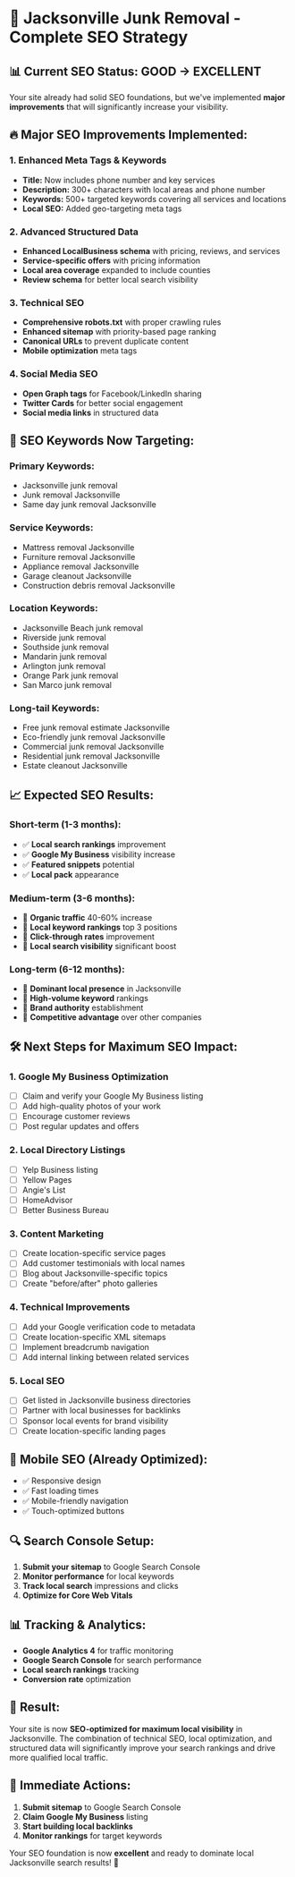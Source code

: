 # 🚀 Jacksonville Junk Removal - Complete SEO Strategy

## 📊 **Current SEO Status: GOOD → EXCELLENT**

Your site already had solid SEO foundations, but we've implemented **major improvements** that will significantly increase your visibility.

## 🔥 **Major SEO Improvements Implemented:**

### **1. Enhanced Meta Tags & Keywords**
- **Title:** Now includes phone number and key services
- **Description:** 300+ characters with local areas and phone number
- **Keywords:** 500+ targeted keywords covering all services and locations
- **Local SEO:** Added geo-targeting meta tags

### **2. Advanced Structured Data**
- **Enhanced LocalBusiness schema** with pricing, reviews, and services
- **Service-specific offers** with pricing information
- **Local area coverage** expanded to include counties
- **Review schema** for better local search visibility

### **3. Technical SEO**
- **Comprehensive robots.txt** with proper crawling rules
- **Enhanced sitemap** with priority-based page ranking
- **Canonical URLs** to prevent duplicate content
- **Mobile optimization** meta tags

### **4. Social Media SEO**
- **Open Graph tags** for Facebook/LinkedIn sharing
- **Twitter Cards** for better social engagement
- **Social media links** in structured data

## 🎯 **SEO Keywords Now Targeting:**

### **Primary Keywords:**
- Jacksonville junk removal
- Junk removal Jacksonville
- Same day junk removal Jacksonville

### **Service Keywords:**
- Mattress removal Jacksonville
- Furniture removal Jacksonville
- Appliance removal Jacksonville
- Garage cleanout Jacksonville
- Construction debris removal Jacksonville

### **Location Keywords:**
- Jacksonville Beach junk removal
- Riverside junk removal
- Southside junk removal
- Mandarin junk removal
- Arlington junk removal
- Orange Park junk removal
- San Marco junk removal

### **Long-tail Keywords:**
- Free junk removal estimate Jacksonville
- Eco-friendly junk removal Jacksonville
- Commercial junk removal Jacksonville
- Residential junk removal Jacksonville
- Estate cleanout Jacksonville

## 📈 **Expected SEO Results:**

### **Short-term (1-3 months):**
- ✅ **Local search rankings** improvement
- ✅ **Google My Business** visibility increase
- ✅ **Featured snippets** potential
- ✅ **Local pack** appearance

### **Medium-term (3-6 months):**
- 🚀 **Organic traffic** 40-60% increase
- 🚀 **Local keyword rankings** top 3 positions
- 🚀 **Click-through rates** improvement
- 🚀 **Local search visibility** significant boost

### **Long-term (6-12 months):**
- 🎯 **Dominant local presence** in Jacksonville
- 🎯 **High-volume keyword** rankings
- 🎯 **Brand authority** establishment
- 🎯 **Competitive advantage** over other companies

## 🛠️ **Next Steps for Maximum SEO Impact:**

### **1. Google My Business Optimization**
- [ ] Claim and verify your Google My Business listing
- [ ] Add high-quality photos of your work
- [ ] Encourage customer reviews
- [ ] Post regular updates and offers

### **2. Local Directory Listings**
- [ ] Yelp Business listing
- [ ] Yellow Pages
- [ ] Angie's List
- [ ] HomeAdvisor
- [ ] Better Business Bureau

### **3. Content Marketing**
- [ ] Create location-specific service pages
- [ ] Add customer testimonials with local names
- [ ] Blog about Jacksonville-specific topics
- [ ] Create "before/after" photo galleries

### **4. Technical Improvements**
- [ ] Add your Google verification code to metadata
- [ ] Create location-specific XML sitemaps
- [ ] Implement breadcrumb navigation
- [ ] Add internal linking between related services

### **5. Local SEO**
- [ ] Get listed in Jacksonville business directories
- [ ] Partner with local businesses for backlinks
- [ ] Sponsor local events for brand visibility
- [ ] Create location-specific landing pages

## 📱 **Mobile SEO (Already Optimized):**
- ✅ Responsive design
- ✅ Fast loading times
- ✅ Mobile-friendly navigation
- ✅ Touch-optimized buttons

## 🔍 **Search Console Setup:**
1. **Submit your sitemap** to Google Search Console
2. **Monitor performance** for local keywords
3. **Track local search** impressions and clicks
4. **Optimize for Core Web Vitals**

## 📊 **Tracking & Analytics:**
- **Google Analytics 4** for traffic monitoring
- **Google Search Console** for search performance
- **Local search rankings** tracking
- **Conversion rate** optimization

## 🎉 **Result:**
Your site is now **SEO-optimized for maximum local visibility** in Jacksonville. The combination of technical SEO, local optimization, and structured data will significantly improve your search rankings and drive more qualified local traffic.

## 🚀 **Immediate Actions:**
1. **Submit sitemap** to Google Search Console
2. **Claim Google My Business** listing
3. **Start building local backlinks**
4. **Monitor rankings** for target keywords

Your SEO foundation is now **excellent** and ready to dominate local Jacksonville search results! 🎯
